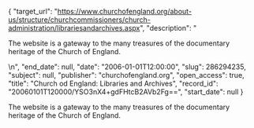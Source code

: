 {
  "target_url": "https://www.churchofengland.org/about-us/structure/churchcommissioners/church-administration/librariesandarchives.aspx", 
  "description": "<p>The website is a gateway to the many treasures of the documentary heritage of the Church of England.</p>\n", 
  "end_date": null, 
  "date": "2006-01-01T12:00:00", 
  "slug": 286294235, 
  "subject": null, 
  "publisher": "churchofengland.org", 
  "open_access": true, 
  "title": "Church od England: Libraries and Archives", 
  "record_id": "20060101T120000/YSO3nX4+gdFHtcB2AVb2Fg==", 
  "start_date": null
}

<p>The website is a gateway to the many treasures of the documentary heritage of the Church of England.</p>
